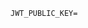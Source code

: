 <rule ref="SlevomatCodingStandard.Files.TypeNameMatchesFileName">
        <properties>
            <property name="rootNamespaces" type="array"
                      value="lib/Propoint=>Propoint,src=>App,tests=>Tests"/>
        </properties>
    </rule>
    
    
    
    JWT_PUBLIC_KEY=